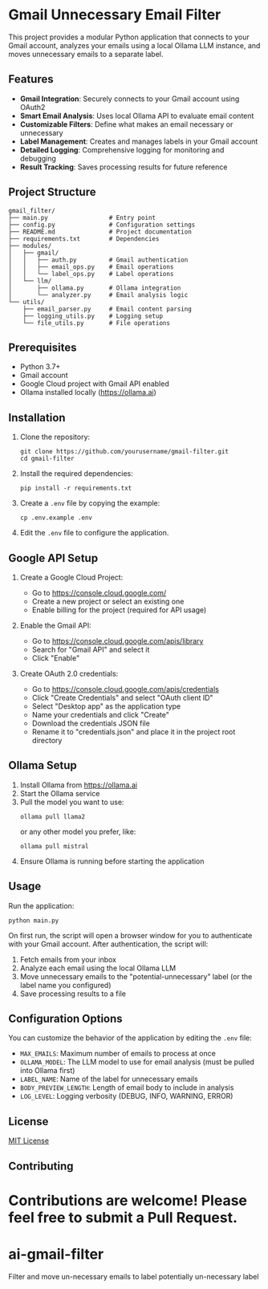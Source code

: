 # Gmail Unnecessary Email Filter

This project provides a modular Python application that connects to your Gmail account, analyzes your emails using a local Ollama LLM instance, and moves unnecessary emails to a separate label.

## Features

- **Gmail Integration**: Securely connects to your Gmail account using OAuth2
- **Smart Email Analysis**: Uses local Ollama API to evaluate email content
- **Customizable Filters**: Define what makes an email necessary or unnecessary
- **Label Management**: Creates and manages labels in your Gmail account
- **Detailed Logging**: Comprehensive logging for monitoring and debugging
- **Result Tracking**: Saves processing results for future reference

## Project Structure

```
gmail_filter/
├── main.py                 # Entry point
├── config.py               # Configuration settings
├── README.md               # Project documentation
├── requirements.txt        # Dependencies
├── modules/
│   ├── gmail/
│   │   ├── auth.py         # Gmail authentication
│   │   ├── email_ops.py    # Email operations
│   │   └── label_ops.py    # Label operations
│   └── llm/
│       ├── ollama.py       # Ollama integration
│       └── analyzer.py     # Email analysis logic
└── utils/
    ├── email_parser.py     # Email content parsing
    ├── logging_utils.py    # Logging setup
    └── file_utils.py       # File operations
```

## Prerequisites

- Python 3.7+
- Gmail account
- Google Cloud project with Gmail API enabled
- Ollama installed locally (https://ollama.ai)

## Installation

1. Clone the repository:
   ```
   git clone https://github.com/yourusername/gmail-filter.git
   cd gmail-filter
   ```

2. Install the required dependencies:
   ```
   pip install -r requirements.txt
   ```

3. Create a `.env` file by copying the example:
   ```
   cp .env.example .env
   ```

4. Edit the `.env` file to configure the application.

## Google API Setup

1. Create a Google Cloud Project:
   - Go to https://console.cloud.google.com/
   - Create a new project or select an existing one
   - Enable billing for the project (required for API usage)

2. Enable the Gmail API:
   - Go to https://console.cloud.google.com/apis/library
   - Search for "Gmail API" and select it
   - Click "Enable"

3. Create OAuth 2.0 credentials:
   - Go to https://console.cloud.google.com/apis/credentials
   - Click "Create Credentials" and select "OAuth client ID"
   - Select "Desktop app" as the application type
   - Name your credentials and click "Create"
   - Download the credentials JSON file
   - Rename it to "credentials.json" and place it in the project root directory

## Ollama Setup

1. Install Ollama from https://ollama.ai
2. Start the Ollama service
3. Pull the model you want to use:
   ```
   ollama pull llama2
   ```
   or any other model you prefer, like:
   ```
   ollama pull mistral
   ```
4. Ensure Ollama is running before starting the application

## Usage

Run the application:

```
python main.py
```

On first run, the script will open a browser window for you to authenticate with your Gmail account. After authentication, the script will:

1. Fetch emails from your inbox
2. Analyze each email using the local Ollama LLM
3. Move unnecessary emails to the "potential-unnecessary" label (or the label name you configured)
4. Save processing results to a file

## Configuration Options

You can customize the behavior of the application by editing the `.env` file:

- `MAX_EMAILS`: Maximum number of emails to process at once
- `OLLAMA_MODEL`: The LLM model to use for email analysis (must be pulled into Ollama first)
- `LABEL_NAME`: Name of the label for unnecessary emails
- `BODY_PREVIEW_LENGTH`: Length of email body to include in analysis
- `LOG_LEVEL`: Logging verbosity (DEBUG, INFO, WARNING, ERROR)

## License

[MIT License](LICENSE)

## Contributing

Contributions are welcome! Please feel free to submit a Pull Request.
=======
# ai-gmail-filter
Filter and move un-necessary emails to label potentially un-necessary label  

